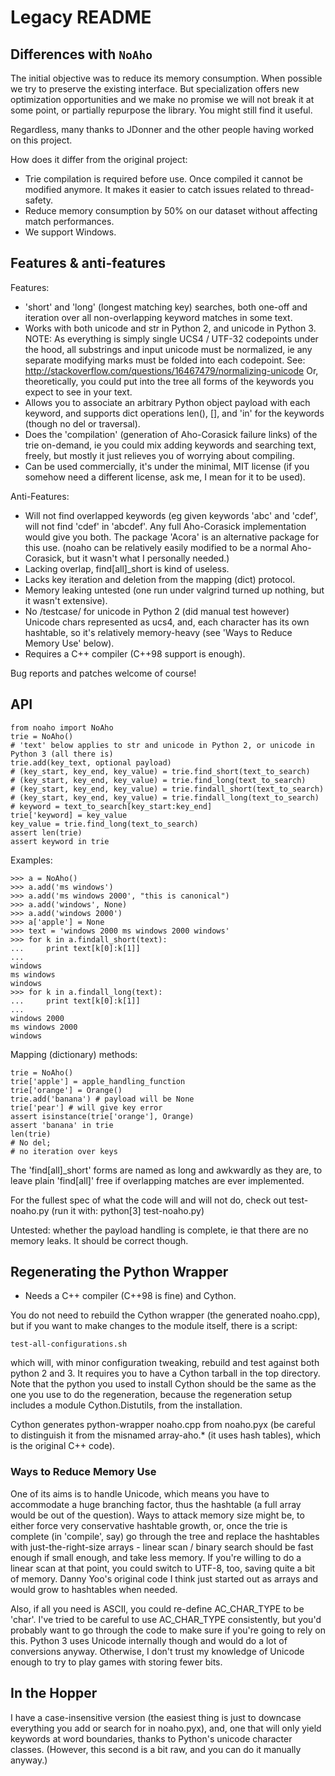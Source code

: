 # Legacy README


## Differences with `NoAho`

The initial objective was to reduce its memory consumption. When possible we
try to preserve the existing interface. But specialization offers new
optimization opportunities and we make no promise we will not break it at some
point, or partially repurpose the library. You might still find it useful.

Regardless, many thanks to JDonner and the other people having worked on this
project.

How does it differ from the original project:

- Trie compilation is required before use. Once compiled it cannot be modified
  anymore. It makes it easier to catch issues related to thread-safety.
- Reduce memory consumption by 50% on our dataset without affecting match
  performances.
- We support Windows.


## Features & anti-features

Features:
- 'short' and 'long' (longest matching key) searches, both one-off and
  iteration over all non-overlapping keyword matches in some text.
- Works with both unicode and str in Python 2, and unicode in Python 3.  NOTE:
  As everything is simply single UCS4 / UTF-32 codepoints under the hood, all
  substrings and input unicode must be normalized, ie any separate modifying
  marks must be folded into each codepoint. See:
     http://stackoverflow.com/questions/16467479/normalizing-unicode
  Or, theoretically, you could put into the tree all forms of the
  keywords you expect to see in your text.
- Allows you to associate an arbitrary Python object payload with each
  keyword, and supports dict operations len(), [], and 'in' for the
  keywords (though no del or traversal).
- Does the 'compilation' (generation of Aho-Corasick failure links) of
  the trie on-demand, ie you could mix adding keywords and searching
  text, freely, but mostly it just relieves you of worrying about
  compiling.
- Can be used commercially, it's under the minimal, MIT license (if you
  somehow need a different license, ask me, I mean for it to be used).

Anti-Features:
- Will not find overlapped keywords (eg given keywords 'abc' and 'cdef', will
  not find 'cdef' in 'abcdef'. Any full Aho-Corasick implementation would give
  you both. The package 'Acora' is an alternative package for this use.  (noaho
  can be relatively easily modified to be a normal Aho-Corasick, but it wasn't
  what I personally needed.)
- Lacking overlap, find[all]_short is kind of useless.
- Lacks key iteration and deletion from the mapping (dict) protocol.
- Memory leaking untested (one run under valgrind turned up nothing, but it
  wasn't extensive).
- No /testcase/ for unicode in Python 2 (did manual test however)
  Unicode chars represented as ucs4, and, each character has its own hashtable,
  so it's relatively memory-heavy (see 'Ways to Reduce Memory Use' below).
- Requires a C++ compiler (C++98 support is enough).

Bug reports and patches welcome of course!


## API

```python3
from noaho import NoAho
trie = NoAho()
# 'text' below applies to str and unicode in Python 2, or unicode in Python 3 (all there is)
trie.add(key_text, optional payload)
# (key_start, key_end, key_value) = trie.find_short(text_to_search)
# (key_start, key_end, key_value) = trie.find_long(text_to_search)
# (key_start, key_end, key_value) = trie.findall_short(text_to_search)
# (key_start, key_end, key_value) = trie.findall_long(text_to_search)
# keyword = text_to_search[key_start:key_end]
trie['keyword] = key_value
key_value = trie.find_long(text_to_search)
assert len(trie)
assert keyword in trie
```

Examples:
```python3
>>> a = NoAho()
>>> a.add('ms windows')
>>> a.add('ms windows 2000', "this is canonical")
>>> a.add('windows', None)
>>> a.add('windows 2000')
>>> a['apple'] = None
>>> text = 'windows 2000 ms windows 2000 windows'
>>> for k in a.findall_short(text):
...     print text[k[0]:k[1]]
...
windows
ms windows
windows
>>> for k in a.findall_long(text):
...     print text[k[0]:k[1]]
...
windows 2000
ms windows 2000
windows
```

Mapping (dictionary) methods:

```python3
trie = NoAho()
trie['apple'] = apple_handling_function
trie['orange'] = Orange()
trie.add('banana') # payload will be None
trie['pear'] # will give key error
assert isinstance(trie['orange'], Orange)
assert 'banana' in trie
len(trie)
# No del;
# no iteration over keys
```

The 'find[all]_short' forms are named as long and awkwardly as they are,
to leave plain 'find[all]' free if overlapping matches are ever implemented.


For the fullest spec of what the code will and will not do, check out
test-noaho.py (run it with: python[3] test-noaho.py)

Untested: whether the payload handling is complete, ie that there are no
memory leaks. It should be correct though.


## Regenerating the Python Wrapper

- Needs a C++ compiler (C++98 is fine) and Cython.

You do not need to rebuild the Cython wrapper (the generated noaho.cpp), but if
you want to make changes to the module itself, there is a script:

```
test-all-configurations.sh
```

which will, with minor configuration tweaking, rebuild and test against both
python 2 and 3. It requires you to have a Cython tarball in the top directory.
Note that the python you used to install Cython should be the same as the one
you use to do the regeneration, because the regeneration setup includes a module
Cython.Distutils, from the installation.

Cython generates python-wrapper noaho.cpp from noaho.pyx (be careful
to distinguish it from the misnamed array-aho.* (it uses hash tables),
which is the original C++ code).

### Ways to Reduce Memory Use

One of its aims is to handle Unicode, which means you have to accommodate a huge
branching factor, thus the hashtable (a full array would be out of the
question). Ways to attack memory size might be, to either force very
conservative hashtable growth, or, once the trie is complete (in 'compile', say)
go through the tree and replace the hashtables with just-the-right-size arrays -
linear scan / binary search should be fast enough if small enough, and take less
memory. If you're willing to do a linear scan at that point, you could switch to
UTF-8, too, saving quite a bit of memory. Danny Yoo's original code I think just
started out as arrays and would grow to hashtables when needed.

Also, if all you need is ASCII, you could re-define AC_CHAR_TYPE to be 'char'.
I've tried to be careful to use AC_CHAR_TYPE consistently, but you'd probably
want to go through the code to make sure if you're going to rely on this. Python
3 uses Unicode internally though and would do a lot of conversions anyway.
Otherwise, I don't trust my knowledge of Unicode enough to try to play games
with storing fewer bits.

## In the Hopper

I have a case-insensitive version (the easiest thing is just to downcase
everything you add or search for in noaho.pyx), and, one that will only yield
keywords at word boundaries, thanks to Python's unicode character classes.
(However, this second is a bit raw, and you can do it manually anyway.)
